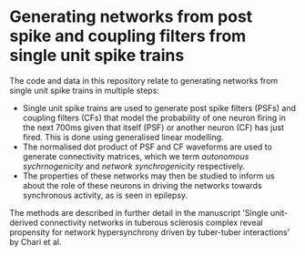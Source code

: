 # Generating networks from post spike and coupling filters from single unit spike trains

The code and data in this repository relate to generating networks from single unit spike trains in multiple steps:
- Single unit spike trains are used to generate post spike filters (PSFs) and coupling filters (CFs) that model the probability of one neuron firing in the next 700ms given that itself (PSF) or another neuron (CF) has just fired. This is done using generalised linear modelling. 
- The normalised dot product of PSF and CF waveforms are used to generate connectivity matrices, which we term _autonomous sychrnogenicity_ and _network synchrogenicity_ respectively.
- The properties of these networks may then be studied to inform us about the role of these neurons in driving the networks towards synchronous activity, as is seen in epilepsy. 

The methods are described in further detail in the manuscript 'Single unit-derived connectivity networks in tuberous sclerosis complex reveal propensity for network hypersynchrony driven by tuber-tuber interactions' by Chari et al. 
